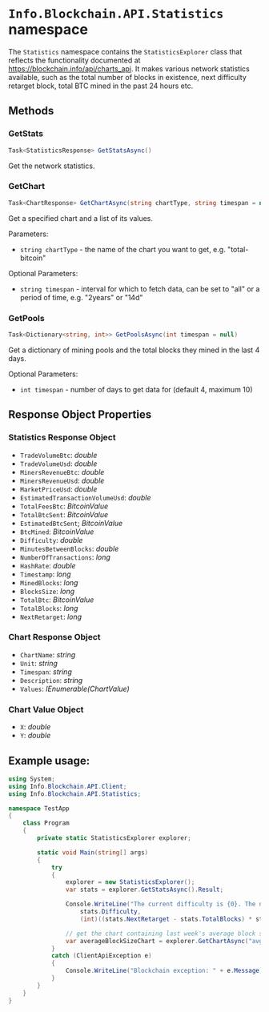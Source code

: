 # `Info.Blockchain.API.Statistics` namespace

The `Statistics` namespace contains the `StatisticsExplorer` class that reflects the functionality documented at https://blockchain.info/api/charts_api. It makes various network statistics available, such as the total number of blocks in existence, next difficulty retarget block, total BTC mined in the past 24 hours etc.

## Methods

### GetStats

```csharp
Task<StatisticsResponse> GetStatsAsync()
```

Get the network statistics.

### GetChart

```csharp
Task<ChartResponse> GetChartAsync(string chartType, string timespan = null)
```

Get a specified chart and a list of its values.

Parameters:
* `string chartType` - the name of the chart you want to get, e.g. "total-bitcoin"

Optional Parameters:
* `string timespan` - interval for which to fetch data, can be set to "all" or a period of time, e.g. "2years" or "14d"

### GetPools

```csharp
Task<Dictionary<string, int>> GetPoolsAsync(int timespan = null)
```

Get a dictionary of mining pools and the total blocks they mined in the last 4 days.

Optional Parameters:
* `int timespan` - number of days to get data for (default 4, maximum 10)

## Response Object Properties

### Statistics Response Object

* `TradeVolumeBtc`: *double*
* `TradeVolumeUsd`: *double*
* `MinersRevenueBtc`: *double*
* `MinersRevenueUsd`: *double*
* `MarketPriceUsd`: *double*
* `EstimatedTransactionVolumeUsd`: *double*
* `TotalFeesBtc`: *BitcoinValue*
* `TotalBtcSent`: *BitcoinValue*
* `EstimatedBtcSent`; *BitcoinValue*
* `BtcMined`: *BitcoinValue*
* `Difficulty`: *double*
* `MinutesBetweenBlocks`: *double*
* `NumberOfTransactions`: *long*
* `HashRate`: *double*
* `Timestamp`: *long*
* `MinedBlocks`: *long*
* `BlocksSize`: *long*
* `TotalBtc`: *BitcoinValue*
* `TotalBlocks`: *long*
* `NextRetarget`: *long*

### Chart Response Object

* `ChartName`: *string*
* `Unit`: *string*
* `Timespan`: *string*
* `Description`: *string*
* `Values`: *IEnumerable(ChartValue)*

### Chart Value Object

* `X`: *double*
* `Y`: *double*

## Example usage:

```csharp
using System;
using Info.Blockchain.API.Client;
using Info.Blockchain.API.Statistics;

namespace TestApp
{
    class Program
    {
        private static StatisticsExplorer explorer;

        static void Main(string[] args)
        {
            try
            {
                explorer = new StatisticsExplorer();
                var stats = explorer.GetStatsAsync().Result;

                Console.WriteLine("The current difficulty is {0}. The next retarget will happen in {1} hours",
                    stats.Difficulty,
                    (int)((stats.NextRetarget - stats.TotalBlocks) * stats.MinutesBetweenBlocks / 60));

                // get the chart containing last week's average block size data
                var averageBlockSizeChart = explorer.GetChartAsync("avg-block-size", "1w");
            }
            catch (ClientApiException e)
            {
                Console.WriteLine("Blockchain exception: " + e.Message);
            }
        }
    }
}
```
